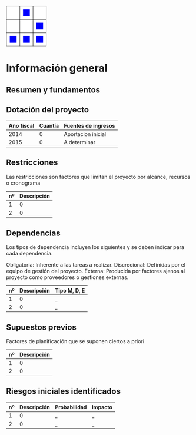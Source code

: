 
[logo]:/art/logo/canhack.png
[about_logo]:/art/logo/logo.md
[![Nuestro logo][logo]][about_logo]


Información general
==================

Resumen y fundamentos
----------------





Dotación del proyecto
----------------

Año fiscal | Cuantía | Fuentes de ingresos
---------- | ------- | -------------------
2014 | 0 | Aportacion inicial
2015 | 0 | A determinar


Restricciones
----------------

Las restricciones son factores que limitan el proyecto por alcance, recursos o cronograma

nº | Descripción
---------- | -------
1 | 0
2 | 0


Dependencias
----------------

Los tipos de dependencia incluyen los siguientes y se deben indicar para cada dependencia.

Obligatoria: Inherente a las tareas a realizar.
Discrecional: Definidas por el equipo de gestión del proyecto.
Externa: Producida por factores ajenos al proyecto como proveedores o gestiones externas.


nº | Descripción | Tipo M, D, E
---------- | ------- | -------------------
1 | 0 | _
2 | 0 | _




Supuestos previos
----------------

Factores de planificación que se suponen ciertos a priori

nº | Descripción
---------- | -------
1 | 0
2 | 0


Riesgos iniciales identificados
----------------


nº | Descripción | Probabilidad | Impacto
---------- | ------- | --------------| -----
1 | 0 | _ | _
2 | 0 | _ | _
